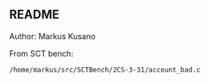 ## README
Author: Markus Kusano

From SCT bench:

    /home/markus/src/SCTBench/2CS-3-31/account_bad.c
